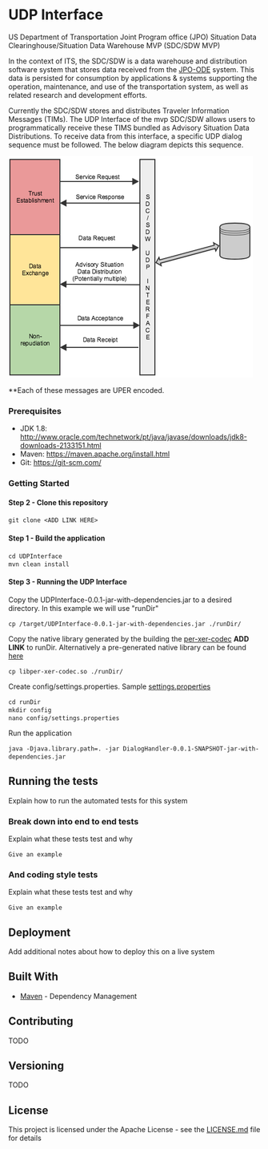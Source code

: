 # UDP Interface

US Department of Transportation Joint Program office (JPO) Situation Data Clearinghouse/Situation Data Warehouse MVP (SDC/SDW MVP)

In the context of ITS, the SDC/SDW is a data warehouse and distribution software system that stores data received from the [JPO-ODE](https://github.com/usdot-jpo-ode/jpo-ode) system. This data is persisted for consumption by applications & systems supporting the operation, maintenance, and use of the transportation system, as well as related research and development efforts.

Currently the SDC/SDW stores and distributes Traveler Information Messages (TIMs). The UDP Interface of the mvp SDC/SDW allows users to programmatically receive these TIMS bundled as Advisory Situation Data Distributions. To receive data from this interface, a specific UDP dialog sequence must be followed. The below diagram depicts this sequence. 

![UDP Dialog Sequence](images/udp_dialog_sequence.png)

**Each of these messages are UPER encoded.


### Prerequisites
* JDK 1.8: http://www.oracle.com/technetwork/pt/java/javase/downloads/jdk8-downloads-2133151.html
* Maven: https://maven.apache.org/install.html
* Git: https://git-scm.com/


### Getting Started

#### Step 2 - Clone this repository
```
git clone <ADD LINK HERE>
```
#### Step 1 - Build the application
```
cd UDPInterface
mvn clean install
```

#### Step 3 - Running the UDP Interface
Copy the UDPInterface-0.0.1-jar-with-dependencies.jar to a desired directory. In this example we will use "runDir"
```
cp /target/UDPInterface-0.0.1-jar-with-dependencies.jar ./runDir/
```
Copy the native library generated by the building the [per-xer-codec](google.com) **ADD LINK** to runDir. Alternatively a pre-generated native library can be found [here](src/main/resources/)
```
cp libper-xer-codec.so ./runDir/ 
```
Create config/settings.properties. Sample [settings.properties](src/main/resources/config/settings.resources)
```
cd runDir
mkdir config
nano config/settings.properties
```

Run the application
```
java -Djava.library.path=. -jar DialogHandler-0.0.1-SNAPSHOT-jar-with-dependencies.jar
```

## Running the tests

Explain how to run the automated tests for this system

### Break down into end to end tests

Explain what these tests test and why

```
Give an example
```

### And coding style tests

Explain what these tests test and why

```
Give an example
```

## Deployment

Add additional notes about how to deploy this on a live system

## Built With

* [Maven](https://maven.apache.org/) - Dependency Management


## Contributing

TODO

## Versioning

TODO


## License

This project is licensed under the Apache License - see the [LICENSE.md](LICENSE.md) file for details


